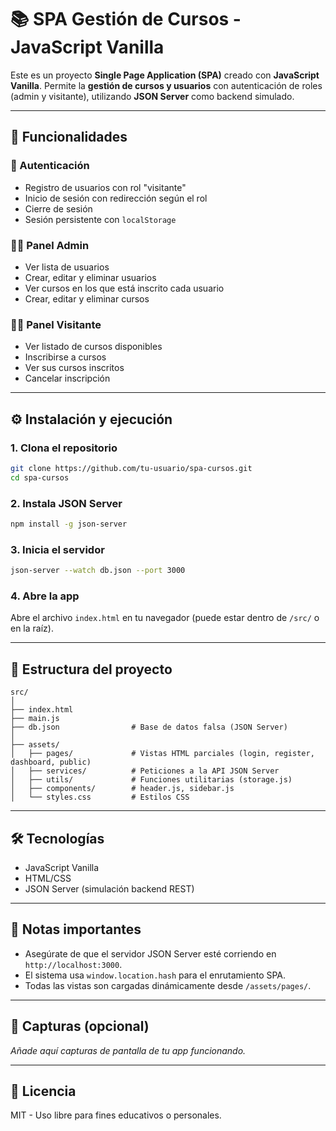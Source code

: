 # 📚 SPA Gestión de Cursos - JavaScript Vanilla

Este es un proyecto **Single Page Application (SPA)** creado con **JavaScript Vanilla**. Permite la **gestión de cursos y usuarios** con autenticación de roles (admin y visitante), utilizando **JSON Server** como backend simulado.

---

## 🚀 Funcionalidades

### 👥 Autenticación
- Registro de usuarios con rol "visitante"
- Inicio de sesión con redirección según el rol
- Cierre de sesión
- Sesión persistente con `localStorage`

### 🧑‍💼 Panel Admin
- Ver lista de usuarios
- Crear, editar y eliminar usuarios
- Ver cursos en los que está inscrito cada usuario
- Crear, editar y eliminar cursos

### 🙋‍♂️ Panel Visitante
- Ver listado de cursos disponibles
- Inscribirse a cursos
- Ver sus cursos inscritos
- Cancelar inscripción

---

## ⚙️ Instalación y ejecución

### 1. Clona el repositorio
```bash
git clone https://github.com/tu-usuario/spa-cursos.git
cd spa-cursos
```

### 2. Instala JSON Server
```bash
npm install -g json-server
```

### 3. Inicia el servidor
```bash
json-server --watch db.json --port 3000
```

### 4. Abre la app
Abre el archivo `index.html` en tu navegador (puede estar dentro de `/src/` o en la raíz).

---

## 📁 Estructura del proyecto

```
src/
│
├── index.html
├── main.js
├── db.json                # Base de datos falsa (JSON Server)
│
├── assets/
│   ├── pages/             # Vistas HTML parciales (login, register, dashboard, public)
│   ├── services/          # Peticiones a la API JSON Server
│   ├── utils/             # Funciones utilitarias (storage.js)
│   ├── components/        # header.js, sidebar.js
│   └── styles.css         # Estilos CSS
```

---

## 🛠 Tecnologías

- JavaScript Vanilla
- HTML/CSS
- JSON Server (simulación backend REST)

---

## 📌 Notas importantes

- Asegúrate de que el servidor JSON Server esté corriendo en `http://localhost:3000`.
- El sistema usa `window.location.hash` para el enrutamiento SPA.
- Todas las vistas son cargadas dinámicamente desde `/assets/pages/`.

---

## 📸 Capturas (opcional)

_Añade aquí capturas de pantalla de tu app funcionando._

---

## 📄 Licencia

MIT - Uso libre para fines educativos o personales.
